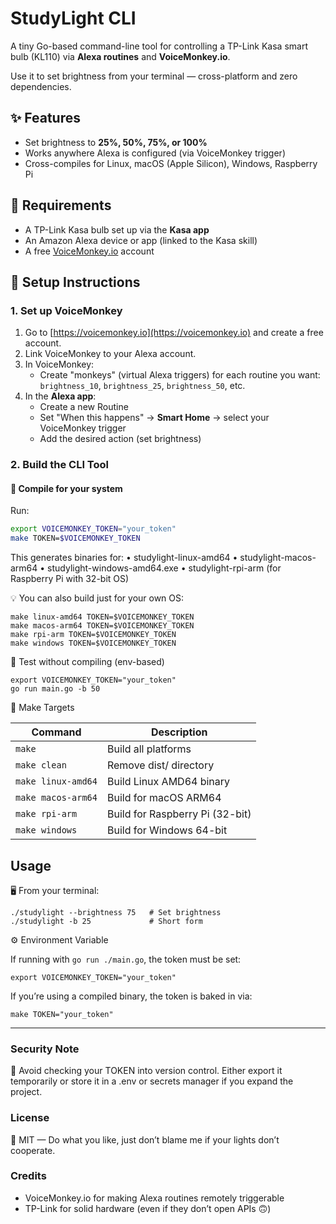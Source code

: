 # StudyLight CLI

A tiny Go-based command-line tool for controlling a TP-Link Kasa smart bulb (KL110) via **Alexa routines** and **VoiceMonkey.io**.

Use it to set brightness from your terminal — cross-platform and zero dependencies.


## ✨ Features

- Set brightness to **25%, 50%, 75%, or 100%**
- Works anywhere Alexa is configured (via VoiceMonkey trigger)
- Cross-compiles for Linux, macOS (Apple Silicon), Windows, Raspberry Pi


## 🔧 Requirements

- A TP-Link Kasa bulb set up via the **Kasa app**
- An Amazon Alexa device or app (linked to the Kasa skill)
- A free [VoiceMonkey.io](https://voicemonkey.io) account


## 🚀 Setup Instructions

### 1. Set up VoiceMonkey

1. Go to [https://voicemonkey.io](https://voicemonkey.io) and create a free account.
2. Link VoiceMonkey to your Alexa account.
3. In VoiceMonkey:
   - Create "monkeys" (virtual Alexa triggers) for each routine you want:  
     `brightness_10`, `brightness_25`, `brightness_50`, etc.
4. In the **Alexa app**:
   - Create a new Routine
   - Set "When this happens" → **Smart Home** → select your VoiceMonkey trigger
   - Add the desired action (set brightness)


### 2. Build the CLI Tool

#### 🔨 Compile for your system

Run:

```bash
export VOICEMONKEY_TOKEN="your_token"
make TOKEN=$VOICEMONKEY_TOKEN
```

This generates binaries for:
  • studylight-linux-amd64
  • studylight-macos-arm64
  • studylight-windows-amd64.exe
  • studylight-rpi-arm (for Raspberry Pi with 32-bit OS)


💡 You can also build just for your own OS:

```
make linux-amd64 TOKEN=$VOICEMONKEY_TOKEN
make macos-arm64 TOKEN=$VOICEMONKEY_TOKEN
make rpi-arm TOKEN=$VOICEMONKEY_TOKEN
make windows TOKEN=$VOICEMONKEY_TOKEN
```


🧪 Test without compiling (env-based)

```
export VOICEMONKEY_TOKEN="your_token"
go run main.go -b 50
```


🧰 Make Targets

Command            | Description
-------------------|-------------------
`make`             | Build all platforms
`make clean`       | Remove dist/ directory
`make linux-amd64` | Build Linux AMD64 binary
`make macos-arm64` | Build for macOS ARM64
`make rpi-arm`     | Build for Raspberry Pi (32-bit)
`make windows`     | Build for Windows 64-bit


## Usage

🖥 From your terminal:

```
./studylight --brightness 75   # Set brightness
./studylight -b 25             # Short form
```


⚙️ Environment Variable

If running with `go run ./main.go`, the token must be set:

```
export VOICEMONKEY_TOKEN="your_token"
```

If you’re using a compiled binary, the token is baked in via:

```
make TOKEN="your_token"
```


---
### Security Note

🔐 Avoid checking your TOKEN into version control. Either export it temporarily or store it in a .env or secrets manager if you expand the project.


### License

📄 MIT — Do what you like, just don’t blame me if your lights don’t cooperate.


### Credits

- VoiceMonkey.io for making Alexa routines remotely triggerable
- TP-Link for solid hardware (even if they don’t open APIs 🙃)
